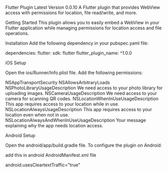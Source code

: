 Flutter Plugin
Latest Version 0.0.10
A Flutter plugin that provides WebView access with permissions for location, file read/write, and more.

Getting Started
This plugin allows you to easily embed a WebView in your Flutter application while managing permissions for location access and file operations.

Installation
Add the following dependency in your pubspec.yaml file:

dependencies:
flutter:
sdk: flutter
flutter_plugin_name: ^1.0.0


iOS Setup

Open the ios/Runner/Info.plist file.
Add the following permissions:

<key>NSAppTransportSecurity</key>
<dict>
<key>NSAllowsArbitraryLoads</key>
<true/>
</dict>
<key>NSPhotoLibraryUsageDescription</key>
<string>We need access to your photo library for uploading images.</string>
<key>NSCameraUsageDescription</key>
<string>We need access to your camera for scanning QR codes.</string>
<key>NSLocationWhenInUseUsageDescription</key>
<string>This app requires access to your location while in use.</string>
<key>NSLocationAlwaysUsageDescription</key>
<string>This app requires access to your location even when not in use.</string>
<key>NSLocationAlwaysAndWhenInUseUsageDescription</key>
<string>Your message explaining why the app needs location access.</string>

Android Setup

Open the android/app/build.gradle file.
To configure the plugin on Android:

<uses-permission android:name="android.permission.ACCESS_FINE_LOCATION"/>
<uses-permission android:name="android.permission.READ_EXTERNAL_STORAGE"/>
<uses-permission android:name="android.permission.WRITE_EXTERNAL_STORAGE"/>

add this in android AndroidManifest.xml file

android:usesCleartextTraffic="true"
